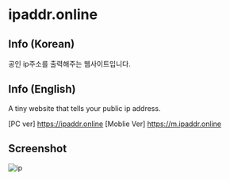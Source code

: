 # ipaddr.online

## Info (Korean)
공인 ip주소를 출력해주는 웹사이트입니다.

## Info (English)
A tiny website that tells your public ip address.

[PC ver] https://ipaddr.online
[Moblie Ver] https://m.ipaddr.online

## Screenshot
![ip](https://user-images.githubusercontent.com/75349747/107113744-30f1a480-68a4-11eb-996c-00dc18bb03e6.PNG)
